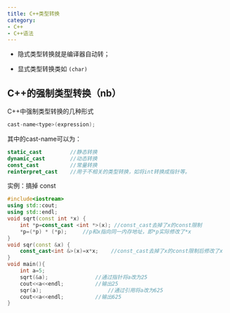 ```yaml
---
title: C++类型转换
category:
- C++
- C++语法
---
```


* 隐式类型转换就是编译器自动转；

* 显式类型转换类如 `(char)`

## C++的强制类型转换（nb）

C++中强制类型转换的几种形式

```c++
cast-name<type>(expression);
```

其中的cast-name可以为：

```c++
static_cast			//静态转换
dynamic_cast		//动态转换
const_cast			//常量转换
reinterpret_cast	//用于不相关的类型转换，如将int转换成指针等。
```

实例：搞掉 const

```c++
#include<iostream>
using std::cout;
using std::endl;
void sqrt(const int *x) {
	int *p=const_cast <int *>(x); //const_cast去掉了x的const限制
	*p=(*p) * (*p);		//p和x指向同一内存地址，即*p实际修改了*x
}
void sqr(const &x) {
	const_cast<int &>(x)=x*x;    //const_cast去掉了x的const限制后修改了x
}
void main(){
	int a=5;
	sqrt(&a);         		//通过指针将a改为25
	cout<<a<<endl;   		//输出25
	sqr(a);           			//通过引用将a改为625
	cout<<a<<endl;    		//输出625
}
```
